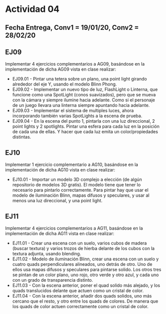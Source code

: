 # Actividad 04

## Fecha Entrega, Conv1 = 19/01/20, Conv2 = 28/02/20

## EJ09

Implementar 4 ejercicios complementarios a AG09, basándose en la implementación de dicha AG09 vista en clase realizar:

- EJ09.01 - Pintar una tetera sobre un plano, una point light girando alrededor del eje Y, usando el modelo Blinn Phong.
- EJ09.02 - Implementar un nuevo tipo de luz, FlashLight o Linterna, que funcione como una SpotLight (conos suavizados), pero que se mueva con la cámara y siempre ilumine hacia adelante. Como si el personaje de un juego llevara una linterna siempre apuntando hacia adelante.
- EJ09.03 - Implementar el sistema de multiples luces, ahora incorporando también varias SpotLights a la escena de prueba.
- EJ09.04 - En la escena del punto 1, pintarla con una luz direccional, 2 point lights y 2 spotlights. Pintar una esfera para cada luz en la posición de cada una de ellas. Y hacer que cada luz emita un color/propiedades distintas.

## EJ10

Implementar 1 ejercicio complementario a AG10, basándose en la implementación de dicha AG10 vista en clase realizar:

- EJ10.01 - Importar un modelo 3D complejo a elección (de algún repositorio de modelos 3D gratis). El modelo tiene que tener lo necesario para pintarlo correctamente. Para pintar hay que usar el modelo de iluminación Blinn, mapas difusos y speculares, y usar al menos una luz direccional, y una point light.

## EJ11

Implementar 4 ejercicios complementarios a AG11, basándose en la implementación de dicha AG11 vista en clase realizar:

- EJ11.01 - Crear una escena con un suelo, varios cubos de madera (buscar textura) y varios trozos de hierba delante de los cubos con la textura adjunta, usando blending.
- EJ11.02 - Modelo de iluminación Blinn, crear una escena con un suelo y cuatro quads perpendiculares alineados, uno detrás de otro. Uno de ellos usa mapas difusos y speculares para pintarse solido. Los otros tres se pintan de un color plano, uno rojo, otro verde y otro azul, y cada uno con un grado de transparencia distinto.
- EJ11.03 - Con la escena anterior, poner el quad solido más alejado, y los quads translucidos delante que actuen como un cristal de color.
- EJ11.04 - Con la escena anterior, añadir dos quads solidos, uno más cercano que el resto, y otro entre los quads de colores. De manera que los quads de color actuen correctamente como un cristal de color.